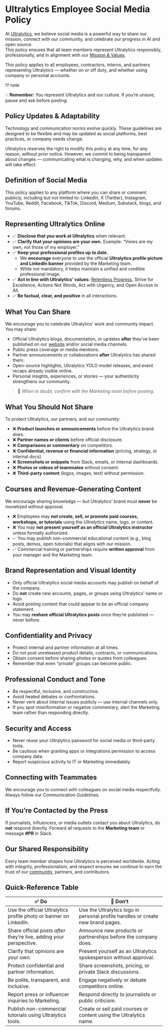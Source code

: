 # Ultralytics Employee Social Media Policy

At [Ultralytics](https://www.ultralytics.com/), we believe social media is a powerful way to share our mission, connect with our community, and celebrate our progress in AI and open source.  
This policy ensures that all team members represent Ultralytics responsibly, professionally, and in alignment with our [Mission & Values](https://handbook.ultralytics.com/mission-vision-values/).

This policy applies to all employees, contractors, interns, and partners representing Ultralytics — whether on or off duty, and whether using company or personal accounts.

!!! note

💡 **Remember:** You represent Ultralytics and our culture. If you’re unsure, pause and ask before posting.

## Policy Updates & Adaptability

Technology and communication norms evolve quickly. These guidelines are designed to be flexible and may be updated as social platforms, best practices, or company needs change.

Ultralytics reserves the right to modify this policy at any time, for any reason, without prior notice. However, we commit to being transparent about changes — communicating what is changing, why, and when updates will take effect.

## Definition of Social Media

This policy applies to any platform where you can share or comment publicly, including but not limited to: LinkedIn, X (Twitter), Instagram, YouTube, Reddit, Facebook, TikTok, Discord, Medium, Substack, blogs, and forums.

## Representing Ultralytics Online

- ✅ **Disclose that you work at Ultralytics** when relevant.
- ✅ **Clarify that your opinions are your own.** Example: “Views are my own, not those of my employer.”
- ✅ **Keep your professional profiles up to date.**
    - We **encourage** everyone to use the official **Ultralytics profile picture and LinkedIn banner** provided by the Marketing team.
    - While not mandatory, it helps maintain a unified and credible professional image.
- ✅ **Act in line with Ultralytics’ values:** [Relentless Progress](https://handbook.ultralytics.com/mission-vision-values/), Strive for Excellence, Actions Not Words, Act with Urgency, and Open Access to All.
- ✅ **Be factual, clear, and positive** in all interactions.

## What You Can Share

We encourage you to celebrate Ultralytics’ work and community impact. You may share:

- Official Ultralytics blogs, documentation, or updates **after** they’ve been published on our [website](https://www.ultralytics.com/) and/or social media channels.
- Public press coverage or media mentions.
- Partner announcements or collaborations **after** Ultralytics has shared them.
- Open-source highlights, Ultralytics YOLO model releases, and event recaps already visible online.
- Personal insights, experiences, or stories — your authenticity strengthens our community.

> 💬 _When in doubt, confirm with the Marketing team before posting._

## What You Should Not Share

To protect Ultralytics, our partners, and our community:

- ❌ **Product launches or announcements** before the Ultralytics brand does.
- ❌ **Partner names or clients** before official disclosure.
- ❌ **Comparisons or commentary** on competitors.
- ❌ **Confidential, revenue or financial information** (pricing, strategy, or internal docs).
- ❌ **Screenshots or snippets** from Slack, emails, or internal dashboards.
- ❌ **Photos or videos of teammates** without consent.
- ❌ **Third-party content** (logos, images, text) without permission.

## Courses and Revenue-Generating Content

We encourage sharing knowledge — but Ultralytics’ brand must **never** be monetized without approval.

- ❌ Employees may **not create, sell, or promote paid courses, workshops, or tutorials** using the _Ultralytics_ name, logo, or content.
- ❌ You may **not present yourself as an official Ultralytics instructor** unless formally authorized.
- ✅ You may publish non-commercial educational content (e.g., blog posts, demos, open tutorials) that aligns with our mission.
- ✅ Commercial training or partnerships require **written approval** from your manager and the Marketing team.

## Brand Representation and Visual Identity

- Only official Ultralytics social media accounts may publish on behalf of the company.
- Do **not** create new accounts, pages, or groups using Ultralytics’ name or logo.
- Avoid posting content that could appear to be an official company statement.
- You may **reshare official Ultralytics posts** once they’re published — never before.

## Confidentiality and Privacy

- Protect internal and partner information at all times.
- Do not post unreleased product details, contracts, or communications.
- Obtain consent before sharing photos or quotes from colleagues.
- Remember that even “private” groups can become public.

## Professional Conduct and Tone

- Be respectful, inclusive, and constructive.
- Avoid heated debates or confrontations.
- Never vent about internal issues publicly — use internal channels only.
- If you spot misinformation or negative commentary, alert the Marketing team rather than responding directly.

## Security and Access

- Never reuse your Ultralytics password for social media or third-party tools.
- Be cautious when granting apps or integrations permission to access company data.
- Report suspicious activity to IT or Marketing immediately.

## Connecting with Teammates

We encourage you to connect with colleagues on social media respectfully.  
Always follow our Communication Guidelines.

## If You’re Contacted by the Press

If journalists, influencers, or media outlets contact you about Ultralytics, do **not** respond directly. Forward all requests to the **Marketing team** or message **#PR** in Slack.

## Our Shared Responsibility

Every team member shapes how Ultralytics is perceived worldwide. Acting with integrity, professionalism, and respect ensures we continue to earn the trust of our [community](https://www.ultralytics.com/community), partners, and contributors.

## Quick-Reference Table

| ✅ **Do**                                                           | 🚫 **Don’t**                                                                    |
| ------------------------------------------------------------------- | ------------------------------------------------------------------------------- |
| Use the official Ultralytics profile photo or banner on LinkedIn.   | Use the Ultralytics logo in personal profile handles or create new brand pages. |
| Share official posts _after_ they’re live, adding your perspective. | Announce new products or partnerships before the company does.                  |
| Clarify that opinions are your own.                                 | Present yourself as an Ultralytics spokesperson without approval.               |
| Protect confidential and partner information.                       | Share screenshots, pricing, or private Slack discussions.                       |
| Be polite, transparent, and inclusive.                              | Engage negatively or debate competitors online.                                 |
| Report press or influencer inquiries to Marketing.                  | Respond directly to journalists or public criticism.                            |
| Publish non-commercial tutorials using Ultralytics tools.           | Create or sell paid courses or content using the Ultralytics name.              |
